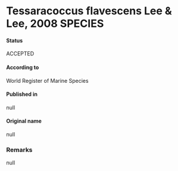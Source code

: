 Tessaracoccus flavescens Lee & Lee, 2008 SPECIES
=======

#### Status
ACCEPTED

#### According to
World Register of Marine Species

#### Published in
null

#### Original name
null

### Remarks
null
